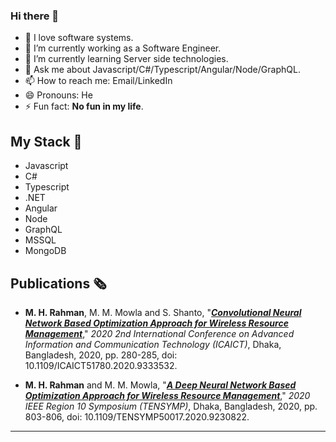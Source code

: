 ### Hi there 👋

<!--
**habiburrahman-mu/habiburrahman-mu** is a ✨ _special_ ✨ repository because its `README.md` (this file) appears on your GitHub profile. 
-->

<!-- Here are some ideas to get you started: -->

- 🏁 I love software systems.
- 🔭 I’m currently working as a Software Engineer.
- 🌱 I’m currently learning Server side technologies.
- 💬 Ask me about Javascript/C#/Typescript/Angular/Node/GraphQL.
- 📫 How to reach me: Email/LinkedIn
- 😄 Pronouns: He
- ⚡ Fun fact: **No fun in my life**.

<!-- - 👯 I’m looking to collaborate on research. -->

## My Stack 🎯

- Javascript
- C#
- Typescript
- .NET
- Angular
- Node
- GraphQL
- MSSQL
- MongoDB


## Publications 🗞

- **M. H. Rahman**, M. M. Mowla and S. Shanto, "***[Convolutional Neural Network Based Optimization Approach for Wireless Resource Management](https://ieeexplore.ieee.org/document/9333532)***," *2020 2nd International Conference on Advanced Information and Communication Technology (ICAICT)*, Dhaka, Bangladesh, 2020, pp. 280-285, doi: 10.1109/ICAICT51780.2020.9333532.

- **M. H. Rahman** and M. M. Mowla, "***[A Deep Neural Network Based Optimization Approach for Wireless Resource Management](https://ieeexplore.ieee.org/document/9230822)***," *2020 IEEE Region 10 Symposium (TENSYMP)*, Dhaka, Bangladesh, 2020, pp. 803-806, doi: 10.1109/TENSYMP50017.2020.9230822.
_ _ _
